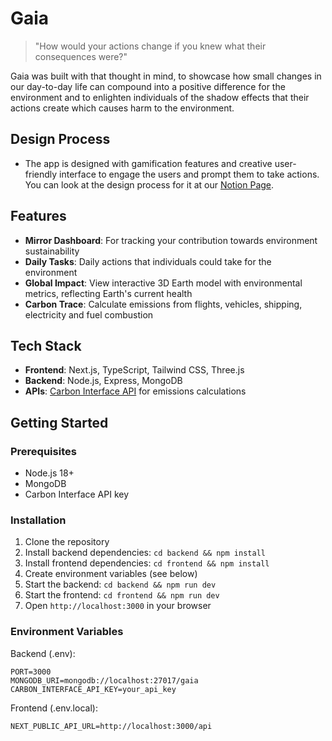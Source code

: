 # Gaia

> "How would your actions change if you knew what their consequences were?"

Gaia was built with that thought in mind, to showcase how small changes in our day-to-day life can compound into a positive difference for the environment and to enlighten individuals of the shadow effects that their actions create which causes harm to the environment.

## Design Process
- The app is designed with gamification features and creative user-friendly interface to engage the users and prompt them to take actions. You can look at the design process for it at our [Notion Page](https://jagged-look-a81.notion.site/Project-Gaia-Green-Hacks-1c4e83d29f6180a2896fc94cc00444a5).

## Features

- **Mirror Dashboard**: For tracking your contribution towards environment sustainability
- **Daily Tasks**: Daily actions that individuals could take for the environment 
- **Global Impact**: View interactive 3D Earth model with environmental metrics, reflecting Earth's current health
- **Carbon Trace**: Calculate emissions from flights, vehicles, shipping, electricity and fuel combustion

## Tech Stack

- **Frontend**: Next.js, TypeScript, Tailwind CSS, Three.js
- **Backend**: Node.js, Express, MongoDB
- **APIs**: [Carbon Interface API](https://docs.carboninterface.com) for emissions calculations

## Getting Started

### Prerequisites
- Node.js 18+
- MongoDB
- Carbon Interface API key

### Installation

1. Clone the repository
2. Install backend dependencies: `cd backend && npm install`
3. Install frontend dependencies: `cd frontend && npm install`
4. Create environment variables (see below)
5. Start the backend: `cd backend && npm run dev`
6. Start the frontend: `cd frontend && npm run dev`
7. Open `http://localhost:3000` in your browser

### Environment Variables

Backend (.env):
```
PORT=3000
MONGODB_URI=mongodb://localhost:27017/gaia
CARBON_INTERFACE_API_KEY=your_api_key
```

Frontend (.env.local):
```
NEXT_PUBLIC_API_URL=http://localhost:3000/api
```
